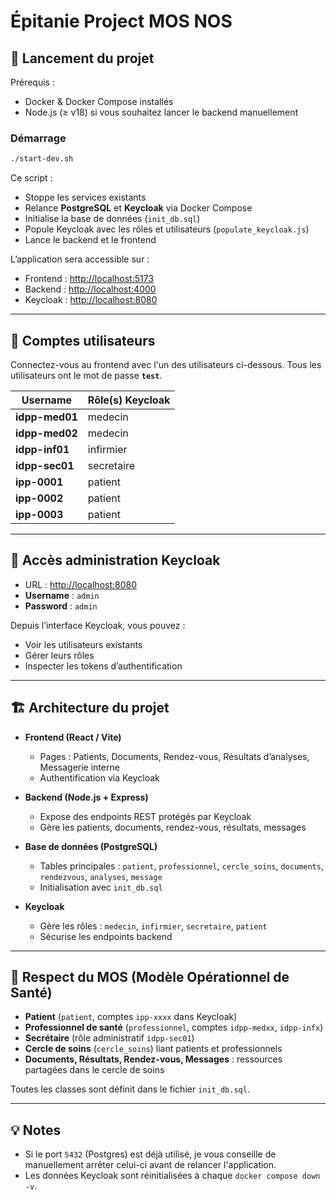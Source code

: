# Épitanie Project MOS NOS

## 🚀 Lancement du projet

Prérequis :  
- Docker & Docker Compose installés  
- Node.js (≥ v18) si vous souhaitez lancer le backend manuellement  

### Démarrage
```bash
./start-dev.sh
````

Ce script :

* Stoppe les services existants
* Relance **PostgreSQL** et **Keycloak** via Docker Compose
* Initialise la base de données (`init_db.sql`)
* Popule Keycloak avec les rôles et utilisateurs (`populate_keycloak.js`)
* Lance le backend et le frontend

L’application sera accessible sur :

* Frontend : [http://localhost:5173](http://localhost:5173)
* Backend : [http://localhost:4000](http://localhost:4000)
* Keycloak : [http://localhost:8080](http://localhost:8080)

---

## 👤 Comptes utilisateurs

Connectez-vous au frontend avec l'un des utilisateurs ci-dessous.
Tous les utilisateurs ont le mot de passe **`test`**.

| Username       | Rôle(s) Keycloak |
| -------------- | ---------------- |
| **idpp-med01** | medecin          |
| **idpp-med02** | medecin          |
| **idpp-inf01** | infirmier        |
| **idpp-sec01** | secretaire       |
| **ipp-0001**   | patient          |
| **ipp-0002**   | patient          |
| **ipp-0003**   | patient          |

---

## 🔑 Accès administration Keycloak

* URL : [http://localhost:8080](http://localhost:8080)
* **Username** : `admin`
* **Password** : `admin`

Depuis l’interface Keycloak, vous pouvez :

* Voir les utilisateurs existants
* Gérer leurs rôles
* Inspecter les tokens d’authentification

---

## 🏗️ Architecture du projet

* **Frontend (React / Vite)**

  * Pages : Patients, Documents, Rendez-vous, Résultats d’analyses, Messagerie interne
  * Authentification via Keycloak

* **Backend (Node.js + Express)**

  * Expose des endpoints REST protégés par Keycloak
  * Gère les patients, documents, rendez-vous, résultats, messages

* **Base de données (PostgreSQL)**

  * Tables principales : `patient`, `professionnel`, `cercle_soins`, `documents`, `rendezvous`, `analyses`, `message`
  * Initialisation avec `init_db.sql`

* **Keycloak**

  * Gère les rôles : `medecin`, `infirmier`, `secretaire`, `patient`
  * Sécurise les endpoints backend

---

## 📖 Respect du MOS (Modèle Opérationnel de Santé)

- **Patient** (`patient`, comptes `ipp-xxxx` dans Keycloak)  
- **Professionnel de santé** (`professionnel`, comptes `idpp-medxx`, `idpp-infx`)  
- **Secrétaire** (rôle administratif `idpp-sec01`)  
- **Cercle de soins** (`cercle_soins`) liant patients et professionnels  
- **Documents, Résultats, Rendez-vous, Messages** : ressources partagées dans le cercle de soins

Toutes les classes sont définit dans le fichier `init_db.sql`.

---

## 💡 Notes

* Si le port `5432` (Postgres) est déjà utilisé, je vous conseille de manuellement arrêter celui-ci avant de relancer l'application.
* Les données Keycloak sont réinitialisées à chaque `docker compose down -v`.
